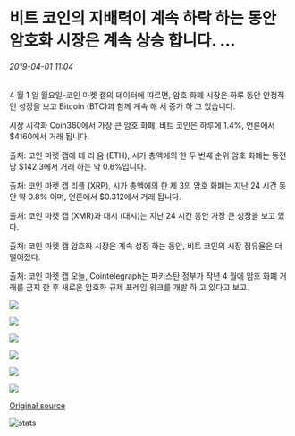 # 비트 코인의 지배력이 계속 하락 하는 동안 암호화 시장은 계속 상승 합니다. ...

###### 2019-04-01 11:04

4 월 1 일 월요일-코인 마켓 캡의 데이터에 따르면, 암호 화폐 시장은 하루 동안 안정적인 성장을 보고 Bitcoin (BTC)과 함께 계속 해 서 증가 하 고 있습니다.

시장 시각화 Coin360에서 가장 큰 암호 화폐, 비트 코인은 하루에 1.4%, 언론에서 $4160에서 거래 됩니다.

출처: 코인 마켓 캡에 테 리 움 (ETH), 시가 총액에의 한 두 번째 순위 암호 화폐는 동전 당 $142.3에서 거래 하는 약 0.6%입니다.

출처: 코인 마켓 캡 리플 (XRP), 시가 총액에의 한 제 3의 암호 화폐는 지난 24 시간 동안 약 0.8% 이며, 언론에서 $0.312에서 거래 됩니다.

출처: 코인 마켓 캡 (XMR)과 대시 (대시)는 지난 24 시간 동안 가장 큰 성장을 보고 있다.

출처: 코인 마켓 캡 암호화 시장은 계속 성장 하는 동안, 비트 코인의 시장 점유율은 더 떨어졌다.

출처: 코인 마켓 캡 오늘, Cointelegraph는 파키스탄 정부가 작년 4 월에 암호 화폐 거래를 금지 한 후 새로운 암호화 규제 프레임 워크를 개발 하 고 있다고 보고.

![](https://s3.cointelegraph.com/storage/uploads/view/9f8a01cb1d84084391d7edd7861f3bde.png)

![](https://s3.cointelegraph.com/storage/uploads/view/a5527dfe3b6b02c5bf00430d5dbfb8f9.png)

![](https://s3.cointelegraph.com/storage/uploads/view/26dd839edb38afcdb37761b3399eb31d.png)

![](https://s3.cointelegraph.com/storage/uploads/view/196006a95209999b46f5589c7ce986f9.png)

![](https://s3.cointelegraph.com/storage/uploads/view/a72631bdc9f42bf21215d5ce5207e252.png)

![](https://s3.cointelegraph.com/storage/uploads/view/6003c97d76ca0364efe9ac25c2786027.png)

[Original source](https://cointelegraph.com/news/crypto-markets-continue-rising-while-bitcoins-dominance-continues-to-drop)

![stats](https://c.statcounter.com/11760860/0/a89fa40b/1/ "stats")